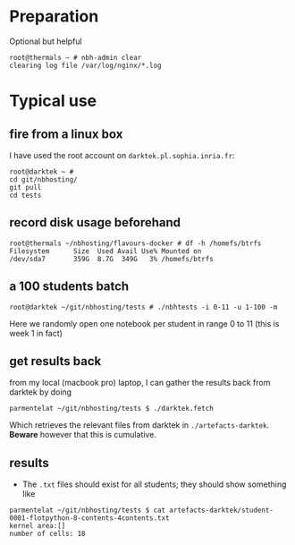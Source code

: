 # Preparation

Optional but helpful

```
root@thermals ~ # nbh-admin clear
clearing log file /var/log/nginx/*.log
```

# Typical use

## fire from a linux box

I have used the root account on `darktek.pl.sophia.inria.fr`:

```
root@darktek ~ # 
cd git/nbhosting/
git pull
cd tests
```

## record disk usage beforehand
```
root@thermals ~/nbhosting/flavours-docker # df -h /homefs/btrfs
Filesystem      Size  Used Avail Use% Mounted on
/dev/sda7       359G  8.7G  349G   3% /homefs/btrfs
```

## a 100 students batch

```
root@darktek ~/git/nbhosting/tests # ./nbhtests -i 0-11 -u 1-100 -m
```

Here we randomly open one notebook per student in range 0 to 11 (this is week 1 in fact)

## get results back

from my local (macbook pro) laptop, I can gather the results back from darktek by doing

```
parmentelat ~/git/nbhosting/tests $ ./darktek.fetch
```

Which retrieves the relevant files from darktek in `./artefacts-darktek`. 
**Beware** however that this is cumulative.

## results

* The `.txt` files should exist for all students; they should show something like

```
parmentelat ~/git/nbhosting/tests $ cat artefacts-darktek/student-0001-flotpython-8-contents-4contents.txt
kernel area:[]
number of cells: 18
```
